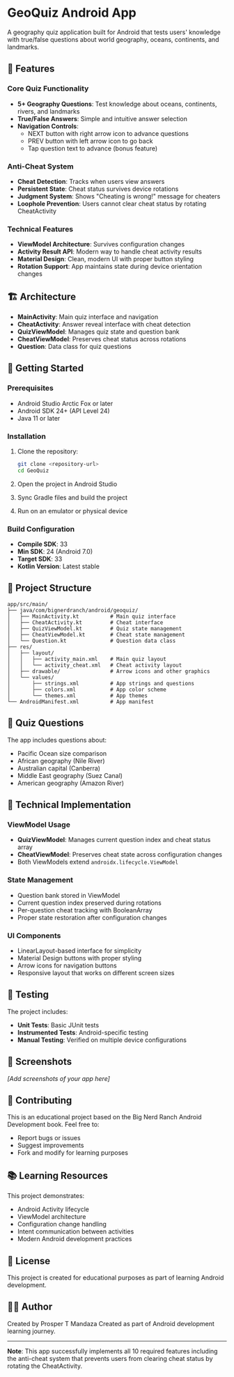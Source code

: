# GeoQuiz Android App

A geography quiz application built for Android that tests users' knowledge with true/false questions about world geography, oceans, continents, and landmarks.

## 📱 Features

### Core Quiz Functionality
- **5+ Geography Questions**: Test knowledge about oceans, continents, rivers, and landmarks
- **True/False Answers**: Simple and intuitive answer selection
- **Navigation Controls**: 
  - NEXT button with right arrow icon to advance questions
  - PREV button with left arrow icon to go back
  - Tap question text to advance (bonus feature)

### Anti-Cheat System
- **Cheat Detection**: Tracks when users view answers
- **Persistent State**: Cheat status survives device rotations
- **Judgment System**: Shows "Cheating is wrong!" message for cheaters
- **Loophole Prevention**: Users cannot clear cheat status by rotating CheatActivity

### Technical Features
- **ViewModel Architecture**: Survives configuration changes
- **Activity Result API**: Modern way to handle cheat activity results
- **Material Design**: Clean, modern UI with proper button styling
- **Rotation Support**: App maintains state during device orientation changes

## 🏗️ Architecture

- **MainActivity**: Main quiz interface and navigation
- **CheatActivity**: Answer reveal interface with cheat detection
- **QuizViewModel**: Manages quiz state and question bank
- **CheatViewModel**: Preserves cheat status across rotations
- **Question**: Data class for quiz questions

## 🚀 Getting Started

### Prerequisites
- Android Studio Arctic Fox or later
- Android SDK 24+ (API Level 24)
- Java 11 or later

### Installation
1. Clone the repository:
   ```bash
   git clone <repository-url>
   cd GeoQuiz
   ```

2. Open the project in Android Studio

3. Sync Gradle files and build the project

4. Run on an emulator or physical device

### Build Configuration
- **Compile SDK**: 33
- **Min SDK**: 24 (Android 7.0)
- **Target SDK**: 33
- **Kotlin Version**: Latest stable

## 📁 Project Structure

```
app/src/main/
├── java/com/bignerdranch/android/geoquiz/
│   ├── MainActivity.kt          # Main quiz interface
│   ├── CheatActivity.kt         # Cheat interface
│   ├── QuizViewModel.kt         # Quiz state management
│   ├── CheatViewModel.kt        # Cheat state management
│   └── Question.kt              # Question data class
├── res/
│   ├── layout/
│   │   ├── activity_main.xml    # Main quiz layout
│   │   └── activity_cheat.xml   # Cheat activity layout
│   ├── drawable/                # Arrow icons and other graphics
│   └── values/
│       ├── strings.xml          # App strings and questions
│       ├── colors.xml           # App color scheme
│       └── themes.xml           # App themes
└── AndroidManifest.xml          # App manifest
```

## 🎯 Quiz Questions

The app includes questions about:
- Pacific Ocean size comparison
- African geography (Nile River)
- Australian capital (Canberra)
- Middle East geography (Suez Canal)
- American geography (Amazon River)


## 🔧 Technical Implementation

### ViewModel Usage
- **QuizViewModel**: Manages current question index and cheat status array
- **CheatViewModel**: Preserves cheat state across configuration changes
- Both ViewModels extend `androidx.lifecycle.ViewModel`

### State Management
- Question bank stored in ViewModel
- Current question index preserved during rotations
- Per-question cheat tracking with BooleanArray
- Proper state restoration after configuration changes

### UI Components
- LinearLayout-based interface for simplicity
- Material Design buttons with proper styling
- Arrow icons for navigation buttons
- Responsive layout that works on different screen sizes

## 🧪 Testing

The project includes:
- **Unit Tests**: Basic JUnit tests
- **Instrumented Tests**: Android-specific testing
- **Manual Testing**: Verified on multiple device configurations

## 📱 Screenshots

*[Add screenshots of your app here]*

## 🤝 Contributing

This is an educational project based on the Big Nerd Ranch Android Development book. Feel free to:
- Report bugs or issues
- Suggest improvements
- Fork and modify for learning purposes

## 📚 Learning Resources

This project demonstrates:
- Android Activity lifecycle
- ViewModel architecture
- Configuration change handling
- Intent communication between activities
- Modern Android development practices

## 📄 License

This project is created for educational purposes as part of learning Android development.

## 👨‍💻 Author

Created by Prosper T Mandaza
Created as part of Android development learning journey.

---

**Note**: This app successfully implements all 10 required features including the anti-cheat system that prevents users from clearing cheat status by rotating the CheatActivity.

